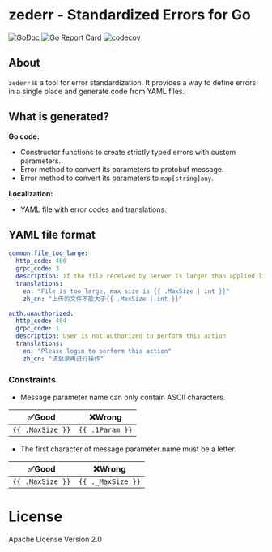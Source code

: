 # zederr - Standardized Errors for Go

[![GoDoc](https://godoc.org/github.com/amanbolat/zederr?status.svg)](https://godoc.org/github.com/amanbolat/zederr)
[![Go Report Card](https://goreportcard.com/badge/github.com/amanbolat/zederr)](https://goreportcard.com/report/github.com/amanbolat/zederr)
[![codecov](https://codecov.io/gh/amanbolat/zederr/branch/master/graph/badge.svg)](https://codecov.io/gh/amanbolat/zederr)

## About

`zederr` is a tool for error standardization. It provides a way to define errors in a single place and generate code from YAML files. 

## What is generated?

**Go code:**

- Constructor functions to create strictly typed errors with custom parameters.
- Error method to convert its parameters to protobuf message.
- Error method to convert its parameters to `map[string]any`.

**Localization:**

- YAML file with error codes and translations.


## YAML file format

```yaml
common.file_too_large:
  http_code: 400
  grpc_code: 3
  description: If the file received by server is larger than applied limit this error should be returned
  translations:
    en: "File is too large, max size is {{ .MaxSize | int }}"
    zh_cn: "上传的文件不能大于{{ .MaxSize | int }}"

auth.unauthorized:
  http_code: 404
  grpc_code: 1
  description: User is not authorized to perform this action
  translations:
    en: "Please login to perform this action"
    zh_cn: "请登录再进行操作"

```

### Constraints

- Message parameter name can only contain ASCII characters.

| ✅Good            | ❌Wrong          |
|------------------|-----------------|
| `{{ .MaxSize }}` | `{{ .1Param }}` |


- The first character of message parameter name must be a letter.

| ✅Good            | ❌Wrong            |
|------------------|-------------------|
| `{{ .MaxSize }}` | `{{ ._MaxSize }}` |

# License

Apache License Version 2.0

